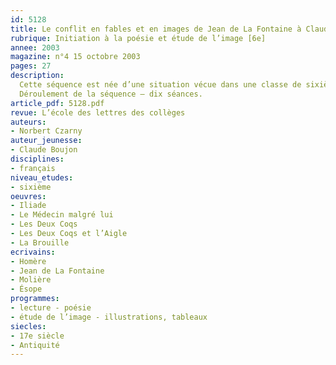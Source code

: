 ```yaml
---
id: 5128
title: Le conflit en fables et en images de Jean de La Fontaine à Claude Boujon (séquence)
rubrique: Initiation à la poésie et étude de l’image [6e]
annee: 2003
magazine: n°4 15 octobre 2003
pages: 27
description: 
  Cette séquence est née d’une situation vécue dans une classe de sixième qui connaissait de nombreux petits conflits, disputes, brouilles, etc. Ces textes et images ont donc été proposés aux élèves afin qu’ils réfléchissent ensemble à ce qui se passait au quotidien dans le groupe. L’intérêt de la séquence tient à la diversité des supports employés. On y aborde en effet différents genres – la fable, le théâtre, l’épopée et l’album illustré. De multiples exploitations sont donc envisageables. Si l’on a commencé l’année de sixième par l’étude des structures narratives (en partant éventuellement du conte), on pourra réinvestir certains savoirs ou savoir-faire. Ce travail trouvera donc sa place à l’automne et permettra, par exemple, d’utiliser les ressources du dialogue, même si ce point est plutôt traité dans le programme de cinquième. Sur le plan de l’étude de la langue, cette séquence offrira la possibilité de travailler sur l’emploi des temps du récit et sur les usages possibles des expansions du nom, notamment à travers l’étude de l’épithète homérique. On peut également proposer ce travail au printemps, afin de le faire suivre d’une séquence consacrée à l’« Odyssée ». Abordée sous l’angle de la civilisation, l’« Odyssée » est en effet une histoire de violence (ruse pour tuer Polyphème, retour d’Ulysse à Ithaque et vengeance contre les prétendants, servantes infidèles pendues, etc.).
  Déroulement de la séquence – dix séances.
article_pdf: 5128.pdf
revue: L’école des lettres des collèges
auteurs:
- Norbert Czarny
auteur_jeunesse:
- Claude Boujon
disciplines:
- français
niveau_etudes:
- sixième
oeuvres:
- Iliade
- Le Médecin malgré lui
- Les Deux Coqs
- Les Deux Coqs et l’Aigle
- La Brouille
ecrivains:
- Homère
- Jean de La Fontaine
- Molière
- Ésope
programmes:
- lecture - poésie
- étude de l’image - illustrations, tableaux
siecles:
- 17e siècle
- Antiquité
---
```

